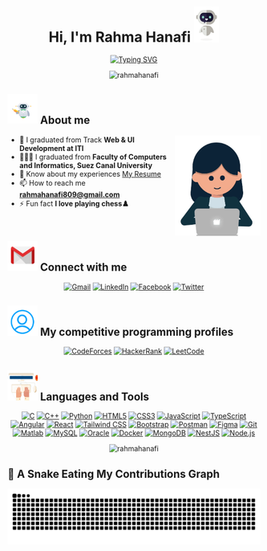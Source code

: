 <h1 align="center">Hi, I'm Rahma Hanafi <img src="Hi.gif" width=50 height=70> </h1>
<p align="center" >
  <a href="https://git.io/typing-svg"><img src="https://readme-typing-svg.demolab.com?font=Teko&weight=500&size=30&pause=1000&center=true&width=435&lines=Software+Engineer;Front-end+Developer;Competitive+Programmer" alt="Typing SVG" /></a></p>
  <p align="center"> <img src="https://komarev.com/ghpvc/?username=rahmahanafi&label=Profile%20views&color=0e75b6&style=plastic" alt="rahmahanafi" /> </p>
  
 ## <img src="about_me.gif" width=60 height=60> About me
 <img src="person.gif" width=170 height=200 align="right" />


- 🔭 I graduated from Track **Web & UI Development at ITI**
- 👩🏻‍🎓 I graduated from **Faculty of Computers and Informatics, Suez Canal University**
- 📄 Know about my experiences [My Resume](https://drive.google.com/file/d/1fkDA3L0c94D60pEPBmtT-iltRrIfjXrb/view?usp=sharing)
- 📫 How to reach me **rahmahanafi809@gmail.com** 
- ⚡ Fun fact **I love playing chess♟️**  
<!-- - 👯 I’m looking to collaborate on **Flutter projects** -->
<!-- - 👩🏻‍💻 All of my projects are available at [https://github.com/RahmaHanafi](https://github.com/RahmaHanafi) -->
<!-- - 💬 Ask me about **OOP, PS & Flutter** -->
<br>

##  <img src="connect-with-me1.gif" width=60 height=60> Connect with me      
<p align="center">
 	<a href="mailto:rahmahanafi809@gmail.com" target="blank"><img img src="https://img.shields.io/badge/Gmail-%2308851b.svg?style=plastic&logo=gmail&logoColor=white" alt="Gmail"/></a>
	<a href="https://www.linkedin.com/in/rahma-hanafi" target="blank"><img img src="https://img.shields.io/badge/LinkedIn-%230077B5.svg?style=plastic&logo=linkedin&logoColor=white" alt="LinkedIn"></a>
	<a href="https://fb.com/rahma.hanafy.92" target="blank"><img img src="https://img.shields.io/badge/Facebook-%231877F2.svg?style=plastic&logo=facebook&logoColor=white" alt="Facebook"></a>
 	<a href="https://twitter.com/rahmahanafi00" target="blank"><img img src="https://img.shields.io/badge/X-%23000000.svg?style=plastic&logo=x&logoColor=white" alt="Twitter"></a>
<!-- 	<a href="https://twitter.com/rahmahanafi00"><img img src="https://img.shields.io/badge/x-%23EA4335.svg?style=for-the-badge&logo=x&logoColor=black" alt="Twitter"/></a>
<a href="https://twitter.com/rahmahanafi00" target="blank"><img align="center" src="https://raw.githubusercontent.com/rahuldkjain/github-profile-readme-generator/master/src/images/icons/Social/twitter.svg" alt="rahmahanafi00" height="30" width="40" /></a>
<a href="https://www.linkedin.com/in/rahma-hanafi" target="blank"><img align="center" src="https://raw.githubusercontent.com/rahuldkjain/github-profile-readme-generator/master/src/images/icons/Social/linked-in-alt.svg" alt="rahma-hanafi-6416a1210" height="30" width="40" /></a>
<a href="https://fb.com/rahma.hanafy.92" target="blank"><img align="center" src="https://raw.githubusercontent.com/rahuldkjain/github-profile-readme-generator/master/src/images/icons/Social/facebook.svg" alt="rahma.hanafy.92" height="30" width="40" /></a> -->
</p>

## <img src="profile1.gif"  width=60 height=60/> My competitive programming profiles 

<p align="center">
<!-- 	<a href="mailto:rahmahanafi809@gmail.com"><img img src="https://img.shields.io/badge/Gmail-%2308851b.svg?style=plastic&logo=gmail&logoColor=white" alt="Gmail"/></a> -->
        <a href="https://codeforces.com/profile/rahmahanafi" target="blank"><img img src="https://img.shields.io/badge/CodeForces-%23198bcc.svg?style=plastic&logo=codeforces&logoColor=white" alt="CodeForces"/></a>
	<a href="https://www.hackerrank.com/rahmahanafi809?hr_r=1" target="blank"><img img src="https://img.shields.io/badge/HackerRank-%232ec866.svg?style=plastic&logo=hackerrank&logoColor=white" alt="HackerRank"/></a>
	<a href="https://leetcode.com/u/Rahma_Hanafi/" target="blank"><img img src="https://img.shields.io/badge/LeetCode-%23FFD43B.svg?style=plastic&logo=leetcode&logoColor=black" alt="LeetCode"/></a>
<!-- 	<a href="https://codeforces.com/profile/rahmahanafi" target="blank">
                        <img align="center" src="https://raw.githubusercontent.com/rahuldkjain/github-profile-readme-generator/master/src/images/icons/Social/codeforces.svg" alt="rahmahanafi" height="40" width="40" />
            </a>
            <a href="https://www.hackerrank.com/rahmahanafi809?hr_r=1" target="blank">
                        <img align="center" src="https://cdn4.iconfinder.com/data/icons/logos-and-brands/512/160_Hackerrank_logo_logos-1024.png" alt="rahmahanafi" height="40" width="40"/>
            </a>
            <a href="https://leetcode.com/u/Rahma_Hanafi/"  target="blank">
                        <img align="center" src="https://raw.githubusercontent.com/rahuldkjain/github-profile-readme-generator/master/src/images/icons/Social/leet-code.svg" alt="rahmahanafi" height="30" width="40" />
            </a> -->
</p>

<!-- <br> -->

## <img src="languages_tools.gif" width=60 height=60> Languages and Tools
        
<p align="center">
	<a href="https://www.cprogramming.com/" target="_blank" ><img src="https://img.shields.io/badge/C-%2300599C.svg?style=plastic&logo=c&logoColor=white" alt="C"/></a>
	<a href="https://www.w3schools.com/cpp/" target="_blank" ><img src="https://img.shields.io/badge/C%2B%2B-%2300599C.svg?style=plastic&logo=c%2B%2B&logoColor=white" alt="C++"/></a>
	<a href="https://www.python.org" target="_blank" ><img src="https://img.shields.io/badge/Python-%232e6c9c.svg?style=plastic&logo=python&logoColor=white" alt="Python"/></a>
	<a href="https://www.w3.org/html/" target="_blank" ><img src="https://img.shields.io/badge/HTML5-%23e44d26.svg?style=plastic&logo=html5&logoColor=white" alt="HTML5"/></a>
	<a href="https://www.w3schools.com/css/" target="_blank" ><img src="https://img.shields.io/badge/CSS3-%231572b7.svg?style=plastic&logo=css3&logoColor=white" alt="CSS3"/></a>
	<a href="https://developer.mozilla.org/en-US/docs/Web/JavaScript" target="_blank" ><img src="https://img.shields.io/badge/JavaScript-%23f7e018.svg?style=plastic&logo=javascript&logoColor=black" alt="JavaScript"/></a>
	<a href="https://www.typescriptlang.org/" target="_blank" ><img src="https://img.shields.io/badge/TypeScript-%232d79c7.svg?style=plastic&logo=typescript&logoColor=white" alt="TypeScript"/></a>
	<a href="https://angular.io" target="_blank" ><img src="https://img.shields.io/badge/Angular-%23c3002f.svg?style=plastic&logo=angular&logoColor=white" alt="Angular"/></a>
	<a href="https://reactjs.org/" target="_blank" ><img src="https://img.shields.io/badge/React-%2358c4dc.svg?style=plastic&logo=react&logoColor=white" alt="React"/></a>
	<a href="https://tailwindcss.com/" target="_blank" ><img src="https://img.shields.io/badge/Tailwind_CSS-%2338BDF8.svg?style=plastic&logo=tailwind-css&logoColor=white" alt="Tailwind CSS"/></a>
	<a href="https://getbootstrap.com" target="_blank" ><img src="https://img.shields.io/badge/Bootstrap-%237A52B3.svg?style=plastic&logo=bootstrap&logoColor=white" alt="Bootstrap"/></a>
<!-- 	<a href="https://dart.dev" target="_blank" ><img src="https://img.shields.io/badge/Dart-%00B3E3.svg?style=plastic&logo=dart&logoColor=white" alt="Dart"/></a>
	<a href="https://flutter.dev" target="_blank" ><img src="https://img.shields.io/badge/Flutter-%00B3E3.svg?style=plastic&logo=flutter&logoColor=white" alt="Flutter"/></a> -->
	<a href="https://postman.com" target="_blank" ><img src="https://img.shields.io/badge/Postman-%23fd6c35.svg?style=plastic&logo=postman&logoColor=white" alt="Postman"/></a>
	<a href="https://www.figma.com/" target="_blank" ><img src="https://img.shields.io/badge/Figma-%F24E1B.svg?style=plastic&logo=figma&logoColor=white" alt="Figma"/></a>
	<a href="https://git-scm.com/" target="_blank" ><img src="https://img.shields.io/badge/Git-%23f05033.svg?style=plastic&logo=git&logoColor=white" alt="Git"/></a>
	<a href="https://www.mathworks.com/" target="_blank" ><img src="https://img.shields.io/badge/Matlab-%23E5A000.svg?style=plastic&logo=matlab&logoColor=white" alt="Matlab"/></a>
	<a href="https://www.mysql.com/" target="_blank" ><img src="https://img.shields.io/badge/MySQL-%2300758f.svg?style=plastic&logo=mysql&logoColor=white" alt="MySQL"/></a>
	<a href="https://www.oracle.com/" target="_blank" ><img src="https://img.shields.io/badge/Oracle-%23e32124.svg?style=plastic&logo=oracle&logoColor=white" alt="Oracle"/></a> 
	<a href="https://www.docker.com/" target="_blank" ><img src="https://img.shields.io/badge/Docker-%230092e6.svg?style=plastic&logo=docker&logoColor=white" alt="Docker"/></a>
	<a href="https://www.mongodb.com/" target="_blank" ><img src="https://img.shields.io/badge/MongoDB-%2300684a.svg?style=plastic&logo=mongodb&logoColor=white" alt="MongoDB"/></a>
	<a href="https://nestjs.com/" target="_blank" ><img src="https://img.shields.io/badge/NestJS-%23ea2845.svg?style=plastic&logo=nestjs&logoColor=white" alt="NestJS"/></a>
	<a href="https://nodejs.org" target="_blank" ><img src="https://img.shields.io/badge/Node.js-%23339933.svg?style=plastic&logo=node.js&logoColor=white" alt="Node.js"/></a>
	
<!--             <a href="https://www.cprogramming.com/" target="_blank" > <img src="https://raw.githubusercontent.com/devicons/devicon/master/icons/c/c-original.svg" alt="c" width="40" height="40"/> </a> 
            <a href="https://www.w3schools.com/cpp/" target="_blank" > <img src="https://raw.githubusercontent.com/devicons/devicon/master/icons/cplusplus/cplusplus-original.svg" alt="cplusplus" width="40" height="40"/> </a> 
            <a href="https://www.python.org" target="_blank" > <img src="https://raw.githubusercontent.com/devicons/devicon/master/icons/python/python-original.svg" alt="python" width="40" height="40"/> </a> 
            <a href="https://www.w3.org/html/" target="_blank" > <img src="https://raw.githubusercontent.com/devicons/devicon/master/icons/html5/html5-original-wordmark.svg" alt="html5" width="40" height="40"/> </a> 
            <a href="https://www.w3schools.com/css/" target="_blank" > <img src="https://raw.githubusercontent.com/devicons/devicon/master/icons/css3/css3-original-wordmark.svg" alt="css3" width="40" height="40"/> </a> 
            <a href="https://developer.mozilla.org/en-US/docs/Web/JavaScript" target="_blank" > <img src="https://raw.githubusercontent.com/devicons/devicon/master/icons/javascript/javascript-original.svg" alt="javascript" width="40" height="40"/> </a>
            <a href="https://www.typescriptlang.org/" target="_blank" rel="noreferrer"> <img src="https://raw.githubusercontent.com/devicons/devicon/master/icons/typescript/typescript-original.svg" alt="typescript" width="40" height="40"/> </a>
             <a href="https://angular.io" target="_blank" rel="noreferrer"> <img src="https://angular.io/assets/images/logos/angular/angular.svg" alt="angular" width="40" height="40"/> </a> 
            <a href="https://reactjs.org/" target="_blank" rel="noreferrer"> <img src="https://raw.githubusercontent.com/devicons/devicon/master/icons/react/react-original-wordmark.svg" alt="react" width="40" height="40"/> </a> 
            <a href="https://tailwindcss.com/" target="_blank" rel="noreferrer"> <img src="https://www.vectorlogo.zone/logos/tailwindcss/tailwindcss-icon.svg" alt="tailwind" width="40" height="40"/> </a> 
            <a href="https://getbootstrap.com" target="_blank" rel="noreferrer"> <img src="https://raw.githubusercontent.com/devicons/devicon/master/icons/bootstrap/bootstrap-plain-wordmark.svg" alt="bootstrap" width="40" height="40"/>
            <a href="https://dart.dev" target="_blank" rel="noreferrer"> <img src="https://www.vectorlogo.zone/logos/dartlang/dartlang-icon.svg" alt="dart" width="40" height="40"/> </a> 
            <a href="https://flutter.dev" target="_blank" rel="noreferrer"> <img src="https://www.vectorlogo.zone/logos/flutterio/flutterio-icon.svg" alt="flutter" width="40" height="40"/> </a>
            <a href="https://postman.com" target="_blank" rel="noreferrer"> <img src="https://www.vectorlogo.zone/logos/getpostman/getpostman-icon.svg" alt="postman" width="40" height="40"/> </a> 
            <a href="https://www.figma.com/" target="_blank" rel="noreferrer"> <img src="https://www.vectorlogo.zone/logos/figma/figma-icon.svg" alt="figma" width="40" height="40"/> </a> 
            <a href="https://git-scm.com/" target="_blank" rel="noreferrer"> <img src="https://www.vectorlogo.zone/logos/git-scm/git-scm-icon.svg" alt="git" width="40" height="40"/> </a> 
            <a href="https://www.mathworks.com/" target="_blank" rel="noreferrer"> <img src="https://upload.wikimedia.org/wikipedia/commons/2/21/Matlab_Logo.png" alt="matlab" width="40" height="40"/> </a> 
            <a href="https://www.mysql.com/" target="_blank" rel="noreferrer"> <img src="https://raw.githubusercontent.com/devicons/devicon/master/icons/mysql/mysql-original-wordmark.svg" alt="mysql" width="40" height="40"/> </a> 
            <a href="https://www.oracle.com/" target="_blank" rel="noreferrer"> <img src="https://raw.githubusercontent.com/devicons/devicon/master/icons/oracle/oracle-original.svg" alt="oracle" width="40" height="40"/> </a>
            <a href="https://www.docker.com/" target="_blank" rel="noreferrer"> <img src="https://raw.githubusercontent.com/devicons/devicon/master/icons/docker/docker-original-wordmark.svg" alt="docker" width="40" height="40"/> </a> 
            <a href="https://www.mongodb.com/" target="_blank" rel="noreferrer"> <img src="https://raw.githubusercontent.com/devicons/devicon/master/icons/mongodb/mongodb-original-wordmark.svg" alt="mongodb" width="40" height="40"/> </a>
            <a href="https://nestjs.com/" target="_blank" rel="noreferrer"> <img src="https://raw.githubusercontent.com/devicons/devicon/master/icons/nestjs/nestjs-plain.svg" alt="nestjs" width="40" height="40"/> </a> 
		     <a href="https://nodejs.org" target="_blank" rel="noreferrer"> <img src="https://raw.githubusercontent.com/devicons/devicon/master/icons/nodejs/nodejs-original-wordmark.svg" alt="nodejs" width="40" height="40"/> </a> -->
</p>
<!-- <p align='center'>
	<img src="https://github-readme-stats.vercel.app/api/top-langs?username=rahmahanafi&show_icons=true&locale=en&theme=tokyonight&layout=compact&hide_border=true" alt="rahmahanafi" />    
</p>
<p align='center'>
  	<img src="https://github-readme-stats.vercel.app/api?username=rahmahanafi&show_icons=true&locale=en&theme=tokyonight&hide_border=true" alt="rahmahanafi" /> 
</p> -->
<p align="center">
            <img src="https://streak-stats.demolab.com?user=rahmahanafi&theme=tokyonight&border_radius=10&hide_border=true&date_format=j%20M%5B%20Y%5D" alt="rahmahanafi" />
	
<!--             <a href="https://app.daily.dev/Rahma">           
                        <img src="https://api.daily.dev/devcards/12b708f220414c8ca339f2c56ca67c5a.png?r=o91" width="180" alt="Rahma Hanafi's Dev Card"/>
            </a> -->
</p>

<!--<p>(https://quotes-github-readme.vercel.app/api?type=horizontal&theme=dark)](https://github.com/piyushsuthar/github-readme-quotes)</p>-->

## 🐍 A Snake Eating My Contributions Graph

<p align="center">
	<picture>
		  <source media="(prefers-color-scheme: dark)" srcset="https://raw.githubusercontent.com/RahmaHanafi/RahmaHanafi/output/github-contribution-grid-snake-dark.svg">
		  <source media="(prefers-color-scheme: light)" srcset="https://raw.githubusercontent.com/RahmaHanafi/RahmaHanafi/output/github-contribution-grid-snake.svg">
		  <img alt="github contribution grid snake animation" src="https://raw.githubusercontent.com/RahmaHanafi/RahmaHanafi/output/github-contribution-grid-snake.svg">
    </picture>
</p>



<!--
comment
&nbsp;
_duo
 <a href="https://www.sqlite.org/" target="_blank" rel="noreferrer"> <img src="https://www.vectorlogo.zone/logos/sqlite/sqlite-icon.svg" alt="sqlite" width="40" height="40"/> </a> 
&-->
<br>


